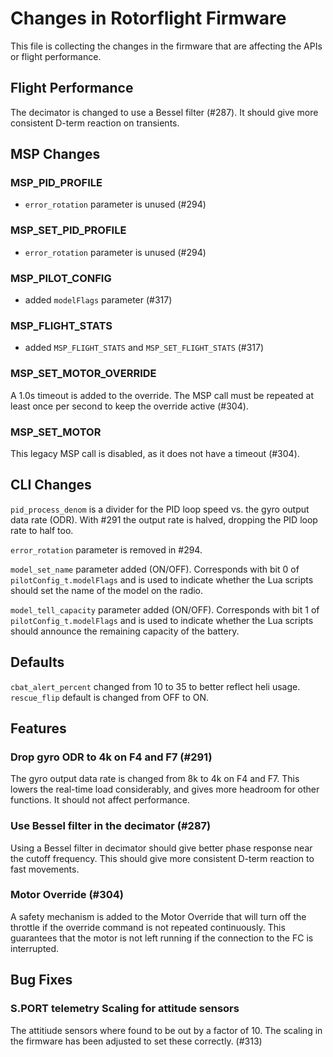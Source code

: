 # Changes in Rotorflight Firmware

This file is collecting the changes in the firmware that are affecting
the APIs or flight performance.


## Flight Performance

The decimator is changed to use a Bessel filter (#287). It should give more
consistent D-term reaction on transients.


## MSP Changes

### MSP_PID_PROFILE

- `error_rotation` parameter is unused (#294)

### MSP_SET_PID_PROFILE

- `error_rotation` parameter is unused (#294)

### MSP_PILOT_CONFIG

- added `modelFlags` parameter (#317)

### MSP_FLIGHT_STATS

- added `MSP_FLIGHT_STATS` and `MSP_SET_FLIGHT_STATS` (#317)

### MSP_SET_MOTOR_OVERRIDE

A 1.0s timeout is added to the override. The MSP call must be repeated
at least once per second to keep the override active (#304).

### MSP_SET_MOTOR

This legacy MSP call is disabled, as it does not have a timeout (#304).


## CLI Changes

`pid_process_denom` is a divider for the PID loop speed vs. the gyro
output data rate (ODR). With #291 the output rate is halved, dropping
the PID loop rate to half too.

`error_rotation` parameter is removed in #294.

`model_set_name` parameter added (ON/OFF). Corresponds with bit 0 of `pilotConfig_t.modelFlags` and is used to indicate whether the Lua scripts should set the name of the model on the radio.

`model_tell_capacity` parameter added (ON/OFF). Corresponds with bit 1 of `pilotConfig_t.modelFlags` and is used to indicate whether the Lua scripts should announce the remaining capacity of the battery.


## Defaults

`cbat_alert_percent` changed from 10 to 35 to better reflect heli usage.
`rescue_flip` default is changed from OFF to ON.

## Features

### Drop gyro ODR to 4k on F4 and F7 (#291)

The gyro output data rate is changed from 8k to 4k on F4 and F7.
This lowers the real-time load considerably, and gives more headroom for
other functions. It should not affect performance.

### Use Bessel filter in the decimator (#287)

Using a Bessel filter in decimator should give better phase response
near the cutoff frequency. This should give more consistent D-term
reaction to fast movements.

### Motor Override (#304)

A safety mechanism is added to the Motor Override that will turn off the throttle
if the override command is not repeated continuously. This guarantees that
the motor is not left running if the connection to the FC is interrupted.


## Bug Fixes

### S.PORT telemetry Scaling for attitude sensors

The attitiude sensors where found to be out by a factor of 10.  The scaling
in the firmware has been adjusted to set these correctly. (#313)